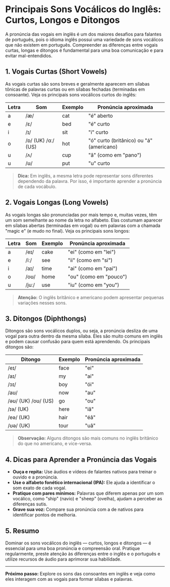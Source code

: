 
# Principais Sons Vocálicos do Inglês: Curtos, Longos e Ditongos

A pronúncia das vogais em inglês é um dos maiores desafios para falantes de português, pois o idioma inglês possui uma variedade de sons vocálicos que não existem em português. Compreender as diferenças entre vogais curtas, longas e ditongos é fundamental para uma boa comunicação e para evitar mal-entendidos.

## 1. Vogais Curtas (Short Vowels)

As vogais curtas são sons breves e geralmente aparecem em sílabas tônicas de palavras curtas ou em sílabas fechadas (terminadas em consoante). Veja os principais sons vocálicos curtos do inglês:

| Letra | Som | Exemplo | Pronúncia aproximada |
|-------|-----|---------|---------------------|
| a     | /æ/ | cat     | "é" aberto          |
| e     | /ɛ/ | bed     | "é" curto           |
| i     | /ɪ/ | sit     | "i" curto           |
| o     | /ɒ/ (UK) /ɑː/ (US) | hot | "ó" curto (britânico) ou "á" (americano) |
| u     | /ʌ/ | cup     | "â" (como em "pano")|
| u     | /ʊ/ | put     | "u" curto           |

> **Dica:** Em inglês, a mesma letra pode representar sons diferentes dependendo da palavra. Por isso, é importante aprender a pronúncia de cada vocábulo.

## 2. Vogais Longas (Long Vowels)

As vogais longas são pronunciadas por mais tempo e, muitas vezes, têm um som semelhante ao nome da letra no alfabeto. Elas costumam aparecer em sílabas abertas (terminadas em vogal) ou em palavras com a chamada "magic e" (e mudo no final). Veja os principais sons longos:

| Letra | Som | Exemplo | Pronúncia aproximada |
|-------|-----|---------|---------------------|
| a     | /eɪ/ | cake   | "ei" (como em "lei")|
| e     | /iː/ | see    | "ii" (como em "si") |
| i     | /aɪ/ | time   | "ai" (como em "pai")|
| o     | /oʊ/ | home   | "ou" (como em "pouco")|
| u     | /juː/ | use   | "iu" (como em "you")|

> **Atenção:** O inglês britânico e americano podem apresentar pequenas variações nesses sons.

## 3. Ditongos (Diphthongs)

Ditongos são sons vocálicos duplos, ou seja, a pronúncia desliza de uma vogal para outra dentro da mesma sílaba. Eles são muito comuns em inglês e podem causar confusão para quem está aprendendo. Os principais ditongos são:

| Ditongo | Exemplo | Pronúncia aproximada |
|---------|---------|---------------------|
| /eɪ/    | face    | "ei"                |
| /aɪ/    | my      | "ai"                |
| /ɔɪ/    | boy     | "ói"                |
| /aʊ/    | now     | "au"                |
| /əʊ/ (UK) /oʊ/ (US) | go | "ou"         |
| /ɪə/ (UK) | here  | "iâ"                |
| /eə/ (UK) | hair  | "éâ"                |
| /ʊə/ (UK) | tour  | "uâ"                |

> **Observação:** Alguns ditongos são mais comuns no inglês britânico do que no americano, e vice-versa.

## 4. Dicas para Aprender a Pronúncia das Vogais

- **Ouça e repita:** Use áudios e vídeos de falantes nativos para treinar o ouvido e a pronúncia.
- **Use o alfabeto fonético internacional (IPA):** Ele ajuda a identificar o som exato de cada vogal.
- **Pratique com pares mínimos:** Palavras que diferem apenas por um som vocálico, como "ship" (navio) e "sheep" (ovelha), ajudam a perceber as diferenças sutis.
- **Grave sua voz:** Compare sua pronúncia com a de nativos para identificar pontos de melhoria.

## 5. Resumo

Dominar os sons vocálicos do inglês — curtos, longos e ditongos — é essencial para uma boa pronúncia e compreensão oral. Pratique regularmente, preste atenção às diferenças entre o inglês e o português e utilize recursos de áudio para aprimorar sua habilidade.

---
**Próximo passo:** Explore os sons das consoantes em inglês e veja como eles interagem com as vogais para formar sílabas e palavras.
```
